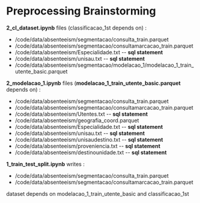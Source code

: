 # Preprocessing Brainstorming #

**2_cl_dataset.ipynb** files (classificacao_1st depends on) :
- /code/data/absenteeism/segmentacao/consulta_train.parquet
- /code/data/absenteeism/segmentacao/consultamarcacao_train.parquet
- /code/data/absenteeism/Especialidade.txt -- **sql statement**
- /code/data/absenteeism/unisau.txt -- **sql statement**
- /code/data/absenteeism/segmentacao/modelacao_1/modelacao_1_train_utente_basic.parquet

**2_modelacao_1.ipynb** files (**modelacao_1_train_utente_basic.parquet** depends on) :
- /code/data/absenteeism/segmentacao/consulta_train.parquet
- /code/data/absenteeism/segmentacao/consultamarcacao_train.parquet
- /code/data/absenteeism/Utentes.txt -- **sql statement**
- /code/data/absenteeism/geografia_coord.parquet
- /code/data/absenteeism/Especialidade.txt -- **sql statement**
- /code/data/absenteeism/unisau.txt -- **sql statement**
- /code/data/absenteeism/unisaudestino.txt -- **sql statement**
- /code/data/absenteeism/proveniencia.txt -- **sql statement**
- /code/data/absenteeism/destinounidade.txt -- **sql statement**


**1_train_test_split.ipynb** writes :
- /code/data/absenteeism/segmentacao/consulta_train.parquet
- /code/data/absenteeism/segmentacao/consultamarcacao_train.parquet



dataset depends on modelacao_1_train_utente_basic and classificacao_1st